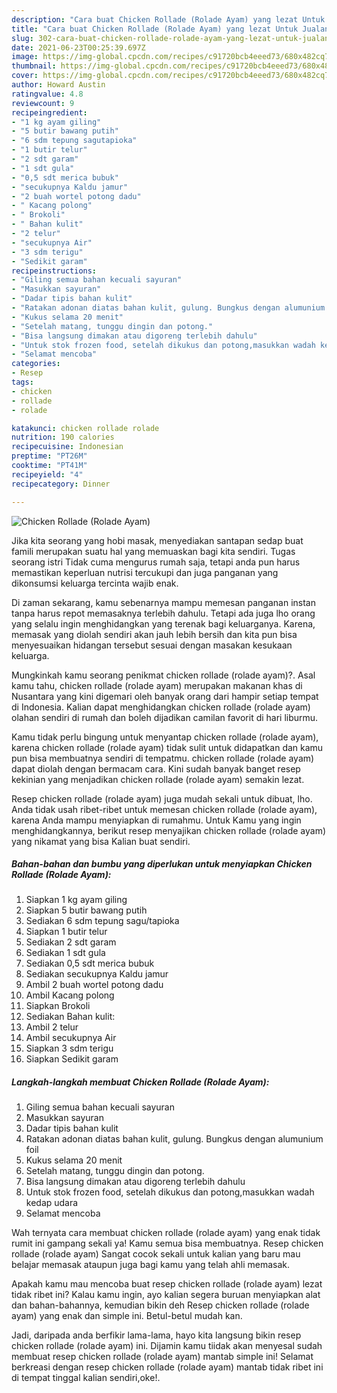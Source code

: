 ```yaml
---
description: "Cara buat Chicken Rollade (Rolade Ayam) yang lezat Untuk Jualan"
title: "Cara buat Chicken Rollade (Rolade Ayam) yang lezat Untuk Jualan"
slug: 302-cara-buat-chicken-rollade-rolade-ayam-yang-lezat-untuk-jualan
date: 2021-06-23T00:25:39.697Z
image: https://img-global.cpcdn.com/recipes/c91720bcb4eeed73/680x482cq70/chicken-rollade-rolade-ayam-foto-resep-utama.jpg
thumbnail: https://img-global.cpcdn.com/recipes/c91720bcb4eeed73/680x482cq70/chicken-rollade-rolade-ayam-foto-resep-utama.jpg
cover: https://img-global.cpcdn.com/recipes/c91720bcb4eeed73/680x482cq70/chicken-rollade-rolade-ayam-foto-resep-utama.jpg
author: Howard Austin
ratingvalue: 4.8
reviewcount: 9
recipeingredient:
- "1 kg ayam giling"
- "5 butir bawang putih"
- "6 sdm tepung sagutapioka"
- "1 butir telur"
- "2 sdt garam"
- "1 sdt gula"
- "0,5 sdt merica bubuk"
- "secukupnya Kaldu jamur"
- "2 buah wortel potong dadu"
- " Kacang polong"
- " Brokoli"
- " Bahan kulit"
- "2 telur"
- "secukupnya Air"
- "3 sdm terigu"
- "Sedikit garam"
recipeinstructions:
- "Giling semua bahan kecuali sayuran"
- "Masukkan sayuran"
- "Dadar tipis bahan kulit"
- "Ratakan adonan diatas bahan kulit, gulung. Bungkus dengan alumunium foil"
- "Kukus selama 20 menit"
- "Setelah matang, tunggu dingin dan potong."
- "Bisa langsung dimakan atau digoreng terlebih dahulu"
- "Untuk stok frozen food, setelah dikukus dan potong,masukkan wadah kedap udara"
- "Selamat mencoba"
categories:
- Resep
tags:
- chicken
- rollade
- rolade

katakunci: chicken rollade rolade 
nutrition: 190 calories
recipecuisine: Indonesian
preptime: "PT26M"
cooktime: "PT41M"
recipeyield: "4"
recipecategory: Dinner

---
```



![Chicken Rollade (Rolade Ayam)](https://img-global.cpcdn.com/recipes/c91720bcb4eeed73/680x482cq70/chicken-rollade-rolade-ayam-foto-resep-utama.jpg)

Jika kita seorang yang hobi masak, menyediakan santapan sedap buat famili merupakan suatu hal yang memuaskan bagi kita sendiri. Tugas seorang istri Tidak cuma mengurus rumah saja, tetapi anda pun harus memastikan keperluan nutrisi tercukupi dan juga panganan yang dikonsumsi keluarga tercinta wajib enak.

Di zaman  sekarang, kamu sebenarnya mampu memesan panganan instan tanpa harus repot memasaknya terlebih dahulu. Tetapi ada juga lho orang yang selalu ingin menghidangkan yang terenak bagi keluarganya. Karena, memasak yang diolah sendiri akan jauh lebih bersih dan kita pun bisa menyesuaikan hidangan tersebut sesuai dengan masakan kesukaan keluarga. 



Mungkinkah kamu seorang penikmat chicken rollade (rolade ayam)?. Asal kamu tahu, chicken rollade (rolade ayam) merupakan makanan khas di Nusantara yang kini digemari oleh banyak orang dari hampir setiap tempat di Indonesia. Kalian dapat menghidangkan chicken rollade (rolade ayam) olahan sendiri di rumah dan boleh dijadikan camilan favorit di hari liburmu.

Kamu tidak perlu bingung untuk menyantap chicken rollade (rolade ayam), karena chicken rollade (rolade ayam) tidak sulit untuk didapatkan dan kamu pun bisa membuatnya sendiri di tempatmu. chicken rollade (rolade ayam) dapat diolah dengan bermacam cara. Kini sudah banyak banget resep kekinian yang menjadikan chicken rollade (rolade ayam) semakin lezat.

Resep chicken rollade (rolade ayam) juga mudah sekali untuk dibuat, lho. Anda tidak usah ribet-ribet untuk memesan chicken rollade (rolade ayam), karena Anda mampu menyiapkan di rumahmu. Untuk Kamu yang ingin menghidangkannya, berikut resep menyajikan chicken rollade (rolade ayam) yang nikamat yang bisa Kalian buat sendiri.

<!--inarticleads1-->

##### Bahan-bahan dan bumbu yang diperlukan untuk menyiapkan Chicken Rollade (Rolade Ayam):

1. Siapkan 1 kg ayam giling
1. Siapkan 5 butir bawang putih
1. Sediakan 6 sdm tepung sagu/tapioka
1. Siapkan 1 butir telur
1. Sediakan 2 sdt garam
1. Sediakan 1 sdt gula
1. Sediakan 0,5 sdt merica bubuk
1. Sediakan secukupnya Kaldu jamur
1. Ambil 2 buah wortel potong dadu
1. Ambil  Kacang polong
1. Siapkan  Brokoli
1. Sediakan  Bahan kulit:
1. Ambil 2 telur
1. Ambil secukupnya Air
1. Siapkan 3 sdm terigu
1. Siapkan Sedikit garam




<!--inarticleads2-->

##### Langkah-langkah membuat Chicken Rollade (Rolade Ayam):

1. Giling semua bahan kecuali sayuran
1. Masukkan sayuran
1. Dadar tipis bahan kulit
1. Ratakan adonan diatas bahan kulit, gulung. Bungkus dengan alumunium foil
1. Kukus selama 20 menit
1. Setelah matang, tunggu dingin dan potong.
1. Bisa langsung dimakan atau digoreng terlebih dahulu
1. Untuk stok frozen food, setelah dikukus dan potong,masukkan wadah kedap udara
1. Selamat mencoba




Wah ternyata cara membuat chicken rollade (rolade ayam) yang enak tidak rumit ini gampang sekali ya! Kamu semua bisa membuatnya. Resep chicken rollade (rolade ayam) Sangat cocok sekali untuk kalian yang baru mau belajar memasak ataupun juga bagi kamu yang telah ahli memasak.

Apakah kamu mau mencoba buat resep chicken rollade (rolade ayam) lezat tidak ribet ini? Kalau kamu ingin, ayo kalian segera buruan menyiapkan alat dan bahan-bahannya, kemudian bikin deh Resep chicken rollade (rolade ayam) yang enak dan simple ini. Betul-betul mudah kan. 

Jadi, daripada anda berfikir lama-lama, hayo kita langsung bikin resep chicken rollade (rolade ayam) ini. Dijamin kamu tiidak akan menyesal sudah membuat resep chicken rollade (rolade ayam) mantab simple ini! Selamat berkreasi dengan resep chicken rollade (rolade ayam) mantab tidak ribet ini di tempat tinggal kalian sendiri,oke!.

